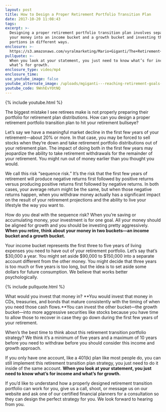 ```yaml
---
layout: post
title: How to Design a Proper Retirement Portfolio Transition Plan
date: 2017-10-20 11:08:43
tags:
excerpt: >-
  Designing a proper retirement portfolio transition plan involves separating
  your money into an income bucket and a growth bucket and investing those
  portions in different ways.
enclosure: >-
  https://s3.amazonaws.com/vyralmarketing/Mario+Giganti/The+Retirement+Bullseye+Advisor-+How+Can+You+Design+a+Proper+Retirement+Portfolio+Transition+Plan%253F.mp4
pullquote: >-
  When you look at your statement, you just need to know what’s for income and
  what’s for growth.
enclosure_type: video/mp4
enclosure_time:
use_youtube_image: false
youtube_alternate_image: /uploads/mgiganti---reaching-retirement-goals-youtube.png
youtube_code: 9WnhEvYOtNQ
---
```



{% include youtube.html %}

The biggest mistake I see retirees make is not properly preparing their portfolio for retirement plan distributions. How can you design a proper retirement portfolio transition plan to hit your retirement bullseye?

Let’s say we have a meaningful market decline in the first few years of your retirement—about 20% or more. In that case, you may be forced to sell stocks when they’re down and take retirement portfolio distributions out of your retirement plan. The impact of doing both in the first few years may jeopardize the ability to take retirement withdrawals for the remainder of your retirement. You might run out of money earlier than you thought you would.

We call this risk “sequence risk.” It’s the risk that the first few years of retirement will produce negative returns first followed by positive returns versus producing positive returns first followed by negative returns. In both cases, your average return might be the same, but when those negative returns happen, when you withdraw money actually has a significant impact on the result of your retirement projections and the ability to live your lifestyle the way you want to.

How do you deal with the sequence risk? When you’re saving or accumulating money, your investment is for one goal. All your money should be aligned for growth and you should be investing pretty aggressively. **When you retire, think about your money in two buckets—an income bucket and a growth bucket.**

Your income bucket represents the first three to five years of living expenses you need to have out of your retirement portfolio. Let’s say that’s $30,000 a year. You might set aside $90,000 to $150,000 into a separate account different from the other money. You might decide that three years is too much or five years is too long, but the idea is to set aside some dollars for future consumption. We believe that works better psychologically.

{% include pullquote.html %}

What would you invest that money in? **You would invest that money in CDs, treasuries, and bonds that mature consistently with the timing of when you need those cash flows.**You can invest the other bucket—the growth bucket—into more aggressive securities like stocks because you have time to allow those to recover in case they go down during the first few years of your retirement.

When’s the best time to think about this retirement transition portfolio strategy? We think it’s a minimum of five years and a maximum of 10 years before you need to withdraw before you should consider this income and growth approach.

If you only have one account, like a 401(k) plan like most people do, you can still implement this retirement transition plan strategy, you just need to do it inside of the same account. **When you look at your statement, you just need to know what’s for income and what’s for growth.**

If you’d like to understand how a properly designed retirement transition portfolio can work for you, give us a call, shoot, or message us on our website and ask one of our certified financial planners for a consultation so they can design the perfect strategy for you. We look forward to hearing from you.